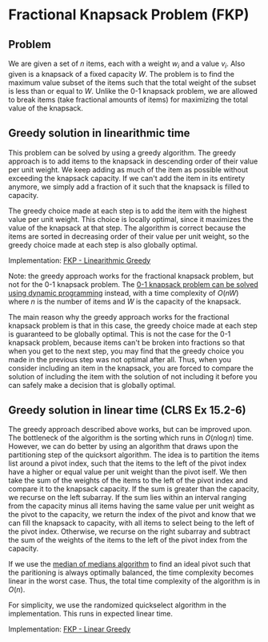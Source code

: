 # Fractional Knapsack Problem (FKP)

## Problem

We are given a set of $n$ items, each with a weight $w_i$ and a value $v_i$. Also given is a knapsack of a fixed capacity $W$. The problem is to find the maximum value subset of the items such that the total weight of the subset is less than or equal to $W$. Unlike the 0-1 knapsack problem, we are allowed to break items (take fractional amounts of items) for maximizing the total value of the knapsack.

## Greedy solution in linearithmic time

This problem can be solved by using a greedy algorithm. The greedy approach is to add items to the knapsack in descending order of their value per unit weight. We keep adding as much of the item as possible without exceeding the knapsack capacity. If we can't add the item in its entirety anymore, we simply add a fraction of it such that the knapsack is filled to capacity.

The greedy choice made at each step is to add the item with the highest value per unit weight. This choice is locally optimal, since it maximizes the value of the knapsack at that step. The algorithm is correct because the items are sorted in decreasing order of their value per unit weight, so the greedy choice made at each step is also globally optimal.

Implementation: [FKP - Linearithmic Greedy](https://github.com/pl3onasm/AADS/tree/main/algorithms/greedy/fract-knapsack/fkp-1.c)  

Note: the greedy approach works for the fractional knapsack problem, but not for the 0-1 knapsack problem. The [0-1 knapsack problem can be solved using dynamic programming](https://github.com/pl3onasm/AADS/tree/main/algorithms/dynamic-programming/knapsack) instead, with a time complexity of $O(nW)$ where $n$ is the number of items and $W$ is the capacity of the knapsack.  

The main reason why the greedy approach works for the fractional knapsack problem is that in this case, the greedy choice made at each step is guaranteed to be globally optimal. This is not the case for the 0-1 knapsack problem, because items can't be broken into fractions so that when you get to the next step, you may find that the greedy choice you made in the previous step was not optimal after all. Thus, when you consider including an item in the knapsack, you are forced to compare the solution of including the item with the solution of not including it before you can safely make a decision that is globally optimal.

## Greedy solution in linear time (CLRS Ex 15.2-6)

The greedy approach described above works, but can be improved upon. The bottleneck of the algorithm is the sorting which runs in $O(n\log n)$ time. However, we can do better by using an algorithm that draws upon the partitioning step of the quicksort algorithm. The idea is to partition the items list around a pivot index, such that the items to the left of the pivot index have a higher or equal value per unit weight than the pivot iself. We then take the sum of the weights of the items to the left of the pivot index and compare it to the knapsack capacity. If the sum is greater than the capacity, we recurse on the left subarray. If the sum lies within an interval ranging from the capacity minus all items having the same value per unit weight as the pivot to the capacity, we return the index of the pivot and know that we can fill the knapsack to capacity, with all items to select being to the left of the pivot index. Otherwise, we recurse on the right subarray and subtract the sum of the weights of the items to the left of the pivot index from the capacity.

If we use the [median of medians algorithm](https://github.com/pl3onasm/CLRS-in-C/blob/main/algorithms/divide-and-conquer/quickselect/qselect-2.c) to find an ideal pivot such that the paritioning is always optimally balanced, the time complexity becomes linear in the worst case. Thus, the total time complexity of the algorithm is in $O(n)$.

For simplicity, we use the randomized quickselect algorithm in the implementation. This runs in expected linear time.

Implementation: [FKP - Linear Greedy](https://github.com/pl3onasm/AADS/tree/main/algorithms/greedy/fract-knapsack/fkp-2.c)  
